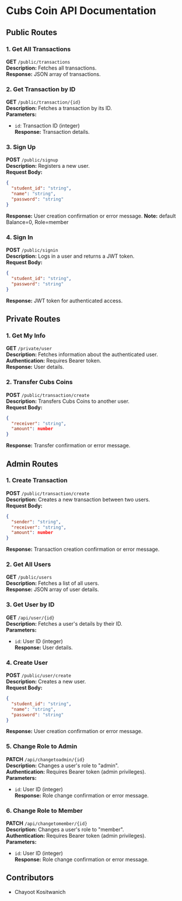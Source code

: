 # Cubs Coin API Documentation


## Public Routes

### 1. Get All Transactions
**GET** `/public/transactions`  
**Description:** Fetches all transactions.  
**Response:** JSON array of transactions.


### 2. Get Transaction by ID
**GET** `/public/transaction/{id}`  
**Description:** Fetches a transaction by its ID.  
**Parameters:**  
- `id`: Transaction ID (integer)  
**Response:** Transaction details.


### 3. Sign Up
**POST** `/public/signup`  
**Description:** Registers a new user.  
**Request Body:**
```json
{
  "student_id": "string",
  "name": "string",
  "password": "string"
}
```
**Response:** User creation confirmation or error message.
**Note:** default Balance=0, Role=member


### 4. Sign In
**POST** `/public/signin`  
**Description:** Logs in a user and returns a JWT token.  
**Request Body:**
```json
{
  "student_id": "string",
  "password": "string"
}
```
**Response:** JWT token for authenticated access.


## Private Routes

### 1. Get My Info
**GET** `/private/user`  
**Description:** Fetches information about the authenticated user.  
**Authentication:** Requires Bearer token.  
**Response:** User details.


### 2. Transfer Cubs Coins
**POST** `/public/transaction/create`  
**Description:** Transfers Cubs Coins to another user.  
**Request Body:**
```json
{
  "receiver": "string",
  "amount": number
}
```
**Response:** Transfer confirmation or error message.


## Admin Routes

### 1. Create Transaction
**POST** `/public/transaction/create`  
**Description:** Creates a new transaction between two users.  
**Request Body:**
```json
{
  "sender": "string",
  "receiver": "string",
  "amount": number
}
```
**Response:** Transaction creation confirmation or error message.


### 2. Get All Users
**GET** `/public/users`  
**Description:** Fetches a list of all users.  
**Response:** JSON array of user details.


### 3. Get User by ID
**GET** `/api/user/{id}`  
**Description:** Fetches a user's details by their ID.  
**Parameters:**  
- `id`: User ID (integer)  
**Response:** User details.


### 4. Create User
**POST** `/public/user/create`  
**Description:** Creates a new user.  
**Request Body:**
```json
{
  "student_id": "string",
  "name": "string",
  "password": "string"
}
```
**Response:** User creation confirmation or error message.


### 5. Change Role to Admin
**PATCH** `/api/changetoadmin/{id}`  
**Description:** Changes a user's role to "admin".  
**Authentication:** Requires Bearer token (admin privileges).  
**Parameters:**  
- `id`: User ID (integer)  
**Response:** Role change confirmation or error message.


### 6. Change Role to Member
**PATCH** `/api/changetomember/{id}`  
**Description:** Changes a user's role to "member".  
**Authentication:** Requires Bearer token (admin privileges).  
**Parameters:**  
- `id`: User ID (integer)  
**Response:** Role change confirmation or error message.




## Contributors
- Chayoot Kositwanich